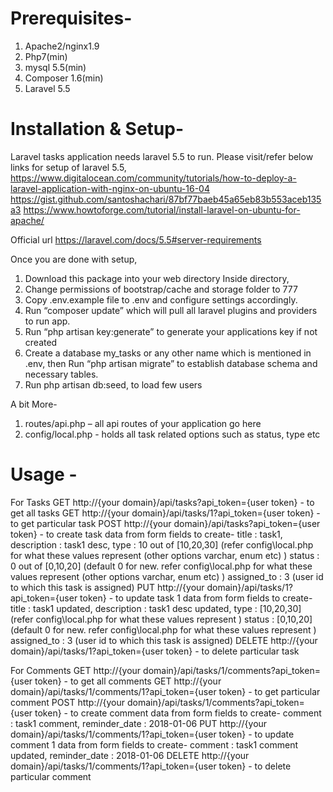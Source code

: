 # Prerequisites-

1) Apache2/nginx1.9
2) Php7(min)
3) mysql 5.5(min)
4) Composer 1.6(min)
5) Laravel 5.5

# Installation & Setup-

Laravel tasks application needs laravel 5.5 to run.
Please visit/refer below links for setup of laravel 5.5,
https://www.digitalocean.com/community/tutorials/how-to-deploy-a-laravel-application-with-nginx-on-ubuntu-16-04
https://gist.github.com/santoshachari/87bf77baeb45a65eb83b553aceb135a3
https://www.howtoforge.com/tutorial/install-laravel-on-ubuntu-for-apache/

Official url
https://laravel.com/docs/5.5#server-requirements

Once you are done with setup,
1) Download this package into your web directory
Inside directory,
2) Change permissions of bootstrap/cache and storage folder to 777
3) Copy .env.example file to .env and configure settings accordingly.
4) Run “composer update” which will pull all laravel plugins and providers to run app.
5) Run “php artisan key:generate” to generate your applications key if not created
6) Create a database my_tasks or any other name which is mentioned in .env, then Run “php artisan migrate” to establish database schema and necessary tables.
7) Run php artisan db:seed, to load few users

A bit More-
1) routes/api.php – all api routes of your application go here
2) config/local.php - holds all task related options such as status, type etc

# Usage -
For Tasks
GET 	http://{your domain}/api/tasks?api_token={user token} - to get all tasks
GET 	http://{your domain}/api/tasks/1?api_token={user token} - to get particular task
POST 	http://{your domain}/api/tasks?api_token={user token} - to create task
		data from form fields to create- 
		title : task1,
		description : task1 desc,
		type : 10 out of [10,20,30] (refer config\local.php for what these values represent (other options varchar, enum etc) )
		status : 0 out of [0,10,20] (default 0 for new. refer config\local.php for what these values represent (other options varchar, enum etc) )
		assigned_to : 3 (user id to which this task is assigned)
PUT 	http://{your domain}/api/tasks/1?api_token={user token} - to update task 1
		data from form fields to create- 
		title : task1 updated,
		description : task1 desc updated,
		type : [10,20,30] (refer config\local.php for what these values represent )
		status : [0,10,20] (default 0 for new. refer config\local.php for what these values represent )
		assigned_to : 3 (user id to which this task is assigned)
DELETE 	http://{your domain}/api/tasks/1?api_token={user token} - to delete particular task

For Comments
GET 	http://{your domain}/api/tasks/1/comments?api_token={user token} - to get all comments
GET 	http://{your domain}/api/tasks/1/comments/1?api_token={user token} - to get particular comment
POST 	http://{your domain}/api/tasks/1/comments?api_token={user token} - to create comment
		data from form fields to create- 
		comment : task1 comment,
		reminder_date : 2018-01-06
PUT 	http://{your domain}/api/tasks/1/comments/1?api_token={user token} - to update comment 1
		data from form fields to create- 
		comment : task1 comment updated,
		reminder_date : 2018-01-06
DELETE 	http://{your domain}/api/tasks/1/comments/1?api_token={user token} - to delete particular comment
